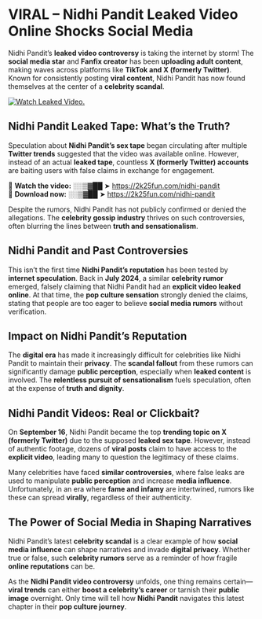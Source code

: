 # VIRAL – Nidhi Pandit Leaked Video Online Shocks Social Media 

Nidhi Pandit’s **leaked video controversy** is taking the internet by storm! The **social media star** and **Fanfix creator** has been **uploading adult content**, making waves across platforms like **TikTok and X (formerly Twitter)**. Known for consistently posting **viral content**, Nidhi Pandit has now found themselves at the center of a **celebrity scandal**.  

[![Watch Leaked Video.](https://miro.medium.com/v2/resize:fit:828/format:webp/1*cilzJN44JGOrTw9NJCrNHA.gif "Watch Leaked Video")](https://2k25fun.com/nidhi-pandit)

## **Nidhi Pandit Leaked Tape: What’s the Truth?**  
Speculation about **Nidhi Pandit’s sex tape** began circulating after multiple **Twitter trends** suggested that the video was available online. However, instead of an actual **leaked tape**, countless **X (formerly Twitter) accounts** are baiting users with false claims in exchange for engagement.  

🔹 **Watch the video:** ░░▒▓██ ➤ https://2k25fun.com/nidhi-pandit  
🔹 **Download now:** ░░▒▓██ ➤ https://2k25fun.com/nidhi-pandit  

Despite the rumors, Nidhi Pandit has not publicly confirmed or denied the allegations. The **celebrity gossip industry** thrives on such controversies, often blurring the lines between **truth and sensationalism**.  

## **Nidhi Pandit and Past Controversies**  
This isn’t the first time **Nidhi Pandit’s reputation** has been tested by **internet speculation**. Back in **July 2024**, a similar **celebrity rumor** emerged, falsely claiming that Nidhi Pandit had an **explicit video leaked online**. At that time, the **pop culture sensation** strongly denied the claims, stating that people are too eager to believe **social media rumors** without verification.  

## **Impact on Nidhi Pandit’s Reputation**  
The **digital era** has made it increasingly difficult for celebrities like Nidhi Pandit to maintain their **privacy**. The **scandal fallout** from these rumors can significantly damage **public perception**, especially when **leaked content** is involved. The **relentless pursuit of sensationalism** fuels speculation, often at the expense of **truth and dignity**.  

## **Nidhi Pandit Videos: Real or Clickbait?**  
On **September 16**, Nidhi Pandit became the top **trending topic on X (formerly Twitter)** due to the supposed **leaked sex tape**. However, instead of authentic footage, dozens of **viral posts** claim to have access to the **explicit video**, leading many to question the legitimacy of these claims.  

Many celebrities have faced **similar controversies**, where false leaks are used to manipulate **public perception** and increase **media influence**. Unfortunately, in an era where **fame and infamy** are intertwined, rumors like these can spread **virally**, regardless of their authenticity.  

## **The Power of Social Media in Shaping Narratives**  
Nidhi Pandit’s latest **celebrity scandal** is a clear example of how **social media influence** can shape narratives and invade **digital privacy**. Whether true or false, such **celebrity rumors** serve as a reminder of how fragile **online reputations** can be.  

As the **Nidhi Pandit video controversy** unfolds, one thing remains certain—**viral trends** can either **boost a celebrity’s career** or tarnish their **public image** overnight. Only time will tell how **Nidhi Pandit** navigates this latest chapter in their **pop culture journey**. 